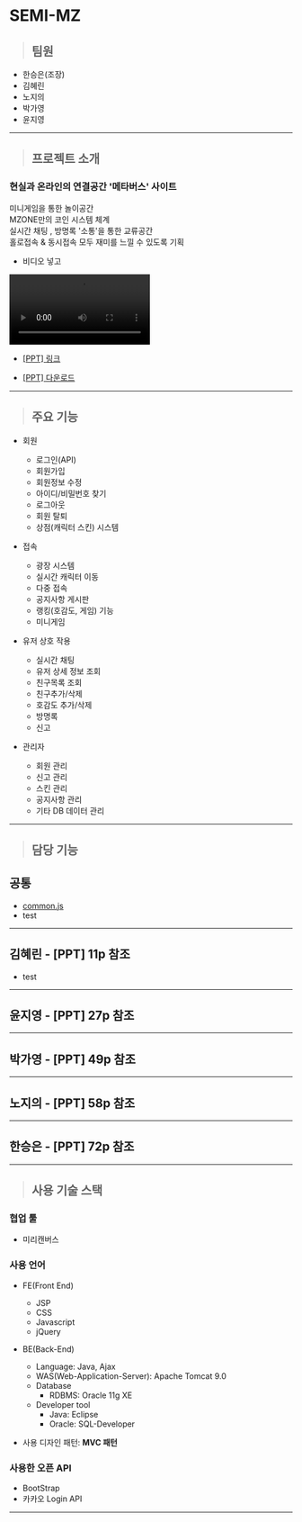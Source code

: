 # SEMI-MZ

> ## 팀원

- 한승은(조장)
- 김혜린
- 노지의
- 박가영
- 윤지영

---

> ## 프로젝트 소개

### 현실과 온라인의 연결공간 '메타버스' 사이트

미니게임을 통한 놀이공간  
MZONE만의 코인 시스템 체계  
실시간 채팅 , 방명록 '소통'을 통한 교류공간  
홀로접속 & 동시접속 모두 재미를 느낄 수 있도록 기획

- 비디오 넣고

<video controls width="250">
    <source src="./SEMI_MZ/WebContent/resource/etc/" type="video/webm">

    <source src="/media/cc0-videos/flower.mp4" type="video/mp4">

    Download the
    <a href="/media/cc0-videos/flower.webm">WEBM</a>
    or
    <a href="/media/cc0-videos/flower.mp4">MP4</a>
    video.

</video>

<br>

- [[PPT] 링크](https://www.miricanvas.com/v/11ytu1c)

- <a href="./SEMI_MZ/WebContent/resource/etc/MZONE_PPT.pdf" download="Mzone.pdf">[PPT] 다운로드</a>

---

> ## 주요 기능

- 회원

  - 로그인(API)
  - 회원가입
  - 회원정보 수정
  - 아이디/비밀번호 찾기
  - 로그아웃
  - 회원 탈퇴
  - 상점(캐릭터 스킨) 시스템

- 접속

  - 광장 시스템
  - 실시간 캐릭터 이동
  - 다중 접속
  - 공지사항 게시판
  - 랭킹(호감도, 게임) 기능
  - 미니게임

- 유저 상호 작용

  - 실시간 채팅
  - 유저 상세 정보 조회
  - 친구목록 조회
  - 친구추가/삭제
  - 호감도 추가/삭제
  - 방명록
  - 신고

- 관리자
  - 회원 관리
  - 신고 관리
  - 스킨 관리
  - 공지사항 관리
  - 기타 DB 데이터 관리

---

> ## 담당 기능

## 공통

- [common.js](./SEMI_MZ/WebContent/resource/js/common.js)
- test

---

## 김혜린 - [PPT] 11p 참조

- test

---

## 윤지영 - [PPT] 27p 참조

---

## 박가영 - [PPT] 49p 참조

---

## 노지의 - [PPT] 58p 참조

---

## 한승은 - [PPT] 72p 참조

---

> ## 사용 기술 스택

### 협업 툴

- 미리캔버스

### 사용 언어

- FE(Front End)

  - JSP
  - CSS
  - Javascript
  - jQuery

- BE(Back-End)

  - Language: Java, Ajax
  - WAS(Web-Application-Server): Apache Tomcat 9.0
  - Database
    - RDBMS: Oracle 11g XE
  - Developer tool
    - Java: Eclipse
    - Oracle: SQL-Developer

- 사용 디자인 패턴: **MVC 패턴**

### 사용한 오픈 API

- BootStrap
- 카카오 Login API

---
